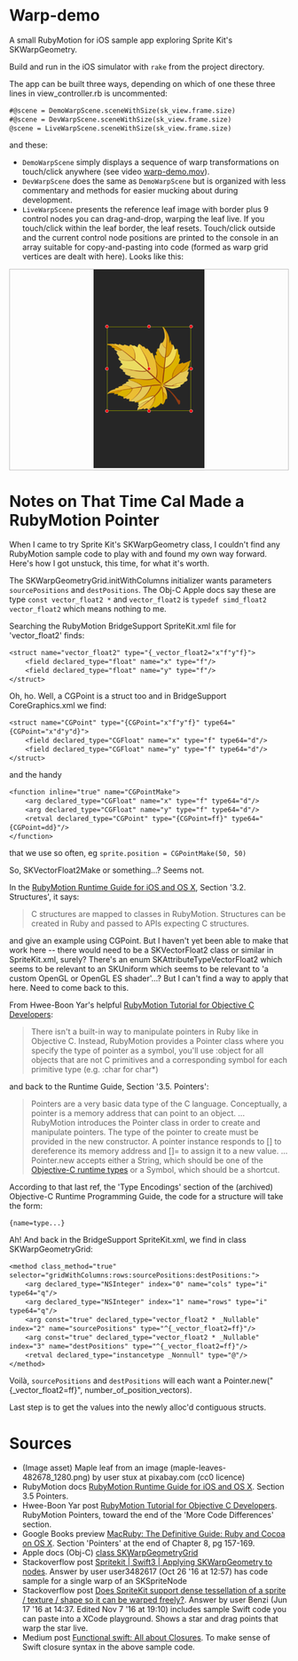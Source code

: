 # Warp-demo

A small RubyMotion for iOS sample app exploring Sprite Kit's SKWarpGeometry.

Build and run in the iOS simulator with `rake` from the project directory.

The app can be built three ways, depending on which of one these three lines in view_controller.rb is uncommented:

    #@scene = DemoWarpScene.sceneWithSize(sk_view.frame.size)		    		
    #@scene = DevWarpScene.sceneWithSize(sk_view.frame.size)		    		
    @scene = LiveWarpScene.sceneWithSize(sk_view.frame.size)		    		

and these:

* `DemoWarpScene` simply displays a sequence of warp transformations on touch/click anywhere (see video [warp-demo.mov](warp-demo.mov)).
* `DevWarpScene` does the same as `DemoWarpScene` but is organized with less commentary and methods for easier mucking about during development.
* `LiveWarpScene` presents the reference leaf image with border plus 9 control nodes you can drag-and-drop, warping the leaf live. If you touch/click within the leaf border, the leaf resets. Touch/click outside and the current control node positions are printed to the console in an array suitable for copy-and-pasting into code (formed as warp grid vertices are dealt with here). Looks like this:

<p align="center" style="border: solid 1px silver;">
  <img src="warp-demo.png" width="200px" />
</p>

# Notes on That Time Cal Made a RubyMotion Pointer

When I came to try Sprite Kit's SKWarpGeometry class, I couldn't find any RubyMotion sample code to play with and found my own way forward. Here's how I got unstuck, this time, for what it's worth.

The SKWarpGeometryGrid.initWithColumns initializer wants parameters `sourcePositions` and `destPositions`. The Obj-C Apple docs say these are type `const vector_float2 *` and `vector_float2` is `typedef simd_float2 vector_float2` which means nothing to me. 

Searching the RubyMotion BridgeSupport SpriteKit.xml file for 'vector_float2' finds:

	<struct name="vector_float2" type="{_vector_float2="x"f"y"f}">
		<field declared_type="float" name="x" type="f"/>
		<field declared_type="float" name="y" type="f"/>
	</struct>

Oh, ho. Well, a CGPoint is a struct too and in BridgeSupport CoreGraphics.xml we find:

	<struct name="CGPoint" type="{CGPoint="x"f"y"f}" type64="{CGPoint="x"d"y"d}">
		<field declared_type="CGFloat" name="x" type="f" type64="d"/>
		<field declared_type="CGFloat" name="y" type="f" type64="d"/>
	</struct>
	
and the handy

	<function inline="true" name="CGPointMake">
		<arg declared_type="CGFloat" name="x" type="f" type64="d"/>
		<arg declared_type="CGFloat" name="y" type="f" type64="d"/>
		<retval declared_type="CGPoint" type="{CGPoint=ff}" type64="{CGPoint=dd}"/>
	</function>

that we use so often, eg `sprite.position = CGPointMake(50, 50)`

So, SKVectorFloat2Make or something...? Seems not.

In the [RubyMotion Runtime Guide for iOS and OS X](http://www.rubymotion.com/developers/guides/manuals/cocoa/runtime/), Section '3.2. Structures', it says:

> C structures are mapped to classes in RubyMotion. Structures can be created in Ruby and passed to APIs expecting C structures.  

and give an example using CGPoint. But I haven't yet been able to make that work here -- there would need to be a SKVectorFloat2 class or similar in SpriteKit.xml, surely? There's an enum SKAttributeTypeVectorFloat2 which seems to be relevant to an SKUniform which seems to be relevant to 'a custom OpenGL or OpenGL ES shader'...? But I can't find a way to apply that here. Need to come back to this. 

From Hwee-Boon Yar's helpful [RubyMotion Tutorial for Objective C Developers](http://hboon.com/rubymotion-tutorial-for-objective-c-developers/):

> There isn't a built-in way to manipulate pointers in Ruby like in Objective C. Instead, RubyMotion provides a Pointer class where you specify the type of pointer as a symbol, you'll use :object for all objects that are not C primitives and a corresponding symbol for each primitive type (e.g. :char for char*)

and back to the Runtime Guide, Section '3.5. Pointers':

> Pointers are a very basic data type of the C language. Conceptually, a pointer is a memory address that can point to an object. ...
> RubyMotion introduces the Pointer class in order to create and manipulate pointers. The type of the pointer to create must be provided in the new constructor. A pointer instance responds to [] to dereference its memory address and []= to assign it to a new value.
> ...
> Pointer.new accepts either a String, which should be one of the [Objective-C runtime types](https://developer.apple.com/library/archive/documentation/Cocoa/Conceptual/ObjCRuntimeGuide/Articles/ocrtTypeEncodings.html) or a Symbol, which should be a shortcut. 

According to that last ref, the 'Type Encodings' section of the (archived) Objective-C Runtime Programming Guide, the code for a structure will take the form:

	{name=type...}
	
Ah! And back in the BridgeSupport SpriteKit.xml, we find in class SKWarpGeometryGrid:

	<method class_method="true" selector="gridWithColumns:rows:sourcePositions:destPositions:">
		<arg declared_type="NSInteger" index="0" name="cols" type="i" type64="q"/>
		<arg declared_type="NSInteger" index="1" name="rows" type="i" type64="q"/>
		<arg const="true" declared_type="vector_float2 * _Nullable" index="2" name="sourcePositions" type="^{_vector_float2=ff}"/>
		<arg const="true" declared_type="vector_float2 * _Nullable" index="3" name="destPositions" type="^{_vector_float2=ff}"/>
		<retval declared_type="instancetype _Nonnull" type="@"/>
	</method>

Voilà, `sourcePositions` and `destPositions` will each want a Pointer.new("{_vector_float2=ff}", number_of_position_vectors).

Last step is to get the values into the newly alloc'd contiguous structs.

# Sources 

* (Image asset) Maple leaf from an image (maple-leaves-482678_1280.png) by user stux at pixabay.com (cc0 licence)
* RubyMotion docs [RubyMotion Runtime Guide for iOS and OS X](http://www.rubymotion.com/developers/guides/manuals/cocoa/runtime/). Section 3.5 Pointers.
* Hwee-Boon Yar post [RubyMotion Tutorial for Objective C Developers](http://hboon.com/rubymotion-tutorial-for-objective-c-developers/#gcd). RubyMotion Pointers, toward the end of the 'More Code Differences' section.
* Google Books preview [MacRuby: The Definitive Guide: Ruby and Cocoa on OS X](https://books.google.ca/books?id=WPhdPzyU1R4C&pg=PA158&lpg=PA158&dq=one_step_deeper+pointers&source=bl&ots=j9X8OZqEgZ&sig=B_DDBvoR_oqZ_TdBd8stbL2c6NA&hl=en&sa=X&ved=2ahUKEwj0rp78vLrdAhVq_4MKHW4dCG0Q6AEwA3oECAcQAQ#v=onepage&q=one_step_deeper%20pointers&f=false). Section 'Pointers' at the end of Chapter 8, pg 157-169.
* Apple docs (Obj-C) [class SKWarpGeometryGrid](https://developer.apple.com/documentation/spritekit/skwarpgeometrygrid?language=objc)
* Stackoverflow post [Spritekit | Swift3 | Applying SKWarpGeometry to nodes](https://stackoverflow.com/questions/40250935/spritekit-swift3-applying-skwarpgeometry-to-nodes). Answer by user user3482617 (Oct 26 '16 at 12:57) has code sample for a single warp of an SKSpriteNode
* Stackoverflow post [Does SpriteKit support dense tessellation of a sprite / texture / shape so it can be warped freely?](https://stackoverflow.com/questions/19779312/does-spritekit-support-dense-tessellation-of-a-sprite-texture-shape-so-it-ca/37884312#37884312). Answer by user Benzi (Jun 17 '16 at 14:37. Edited Nov 7 '16 at 19:10) includes sample Swift code you can paste into a XCode playground. Shows a star and drag points that warp the star live.
* Medium post [Functional swift: All about Closures](https://medium.com/@abhimuralidharan/functional-swift-all-about-closures-310bc8af31dd). To make sense of Swift closure syntax in the above sample code.
